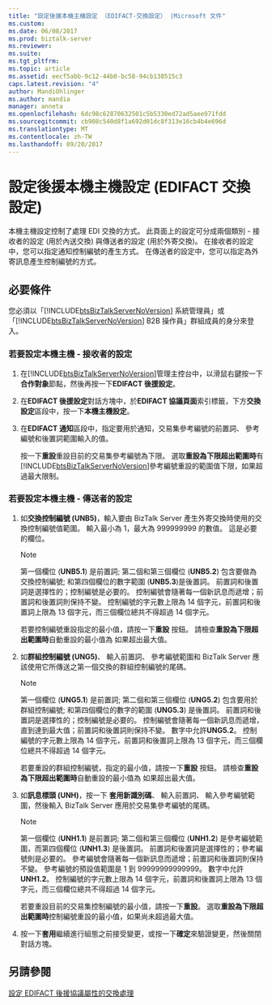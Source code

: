```yaml
---
title: "設定後援本機主機設定 （EDIFACT-交換設定） |Microsoft 文件"
ms.custom: 
ms.date: 06/08/2017
ms.prod: biztalk-server
ms.reviewer: 
ms.suite: 
ms.tgt_pltfrm: 
ms.topic: article
ms.assetid: eecf5abb-9c12-44b0-bc58-94cb138515c3
caps.latest.revision: "4"
author: MandiOhlinger
ms.author: mandia
manager: anneta
ms.openlocfilehash: 6dc98c62870632501c5b5330ed72ad5aee971fdd
ms.sourcegitcommit: cb908c540d8f1a692d01dc8f313e16cb4b4e696d
ms.translationtype: MT
ms.contentlocale: zh-TW
ms.lasthandoff: 09/20/2017
---
```

# <a name="configuring-fallback-local-host-settings-edifact-interchange-settings"></a>設定後援本機主機設定 (EDIFACT 交換設定)
本機主機設定控制了處理 EDI 交換的方式。 此頁面上的設定可分成兩個類別 - 接收者的設定 (用於內送交換) 與傳送者的設定 (用於外寄交換)。 在接收者的設定中，您可以指定通知控制編號的產生方式。 在傳送者的設定中，您可以指定為外寄訊息產生控制編號的方式。  
  
## <a name="prerequisites"></a>必要條件  
 您必須以「[!INCLUDE[btsBizTalkServerNoVersion](../includes/btsbiztalkservernoversion-md.md)] 系統管理員」或「[!INCLUDE[btsBizTalkServerNoVersion](../includes/btsbiztalkservernoversion-md.md)] B2B 操作員」群組成員的身分來登入。  
  
### <a name="to-configure-local-host--receivers-settings"></a>若要設定本機主機 - 接收者的設定  
  
1.  在[!INCLUDE[btsBizTalkServerNoVersion](../includes/btsbiztalkservernoversion-md.md)]管理主控台中，以滑鼠右鍵按一下**合作對象**節點，然後再按一下**EDIFACT 後援設定**。  
  
2.  在**EDIFACT 後援設定**對話方塊中，於**EDIFACT 協議頁面**索引標籤，下方**交換設定**區段中，按一下**本機主機設定**。  
  
3.  在**EDIFACT 通知**區段中，指定要用於通知，交易集參考編號的前置詞、 參考編號和後置詞範圍輸入的值。  
  
     按一下**重設**重設目前的交易集參考編號為下限。 選取**重設為下限超出範圍時**有[!INCLUDE[btsBizTalkServerNoVersion](../includes/btsbiztalkservernoversion-md.md)]參考編號重設的範圍值下限，如果超過最大限制。  
  
### <a name="to-configure-local-host--senders-settings"></a>若要設定本機主機 - 傳送者的設定  
  
1.  如**交換控制編號 (UNB5)**，輸入要由 BizTalk Server 產生外寄交換時使用的交換控制編號值範圍。 輸入最小為 1，最大為 999999999 的數值。 這是必要的欄位。  
  
    > [!NOTE]
    >  第一個欄位 (**UNB5.1**) 是前置詞; 第二個和第三個欄位 (**UNB5.2**) 包含要做為交換控制編號; 和第四個欄位的數字範圍 (**UNB5.3**)是後置詞。 前置詞和後置詞是選擇性的；控制編號是必要的。 控制編號會隨著每一個新訊息而遞增；前置詞和後置詞則保持不變。 控制編號的字元數上限為 14 個字元，前置詞和後置詞上限為 13 個字元，而三個欄位總共不得超過 14 個字元。  
    >   
    >  若要控制編號重設指定的最小值，請按一下**重設** 按鈕。 請檢查**重設為下限超出範圍時**自動重設的最小值為 如果超出最大值。  
  
2.  如**群組控制編號 (UNG5)**、 輸入前置詞、 參考編號範圍和 BizTalk Server 應該使用它所傳送之第一個交換的群組控制編號的尾碼。  
  
    > [!NOTE]
    >  第一個欄位 (**UNG5.1**) 是前置詞; 第二個和第三個欄位 (**UNG5.2**) 包含要用於群組控制編號; 和第四個欄位的數字的範圍 (**UNG5.3**) 是後置詞。 前置詞和後置詞是選擇性的；控制編號是必要的。 控制編號會隨著每一個新訊息而遞增，直到達到最大值；前置詞和後置詞則保持不變。 數字中允許**UNG5.2**。 控制編號的字元數上限為 14 個字元，前置詞和後置詞上限為 13 個字元，而三個欄位總共不得超過 14 個字元。  
    >   
    >  若要重設的群組控制編號，指定的最小值，請按一下**重設** 按鈕。 請檢查**重設為下限超出範圍時**自動重設的最小值為 如果超出最大值。  
  
3.  如**訊息標頭 (UNH)**，按一下 **套用新識別碼**、 輸入前置詞、 輸入參考編號範圍，然後輸入 BizTalk Server 應用於交易集參考編號的尾碼。  
  
    > [!NOTE]
    >  第一個欄位 (**UNH1.1**) 是前置詞; 第二個和第三個欄位 (**UNH1.2**) 是參考編號範圍，而第四個欄位 (**UNH1.3**) 是後置詞。 前置詞和後置詞是選擇性的；參考編號則是必要的。 參考編號會隨著每一個新訊息而遞增；前置詞和後置詞則保持不變。 參考編號的預設值範圍是 1 到 99999999999999。 數字中允許**UNH1.2**。 控制編號的字元數上限為 14 個字元，前置詞和後置詞上限為 13 個字元，而三個欄位總共不得超過 14 個字元。  
    >   
    >  若要重設目前的交易集控制編號的最小值，請按一下**重設**。 選取**重設為下限超出範圍時**控制編號重設的最小值，如果尚未超過最大值。  
  
4.  按一下**套用**繼續進行組態之前接受變更，或按一下**確定**來驗證變更，然後關閉對話方塊。  
  
## <a name="see-also"></a>另請參閱  
 [設定 EDIFACT 後援協議屬性的交換處理](../core/configuring-edifact-fallback-agreement-properties-for-interchange-processing.md)